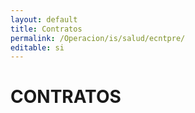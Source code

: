 ```yaml
---
layout: default
title: Contratos
permalink: /Operacion/is/salud/ecntpre/
editable: si
---
```


# CONTRATOS

